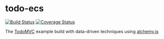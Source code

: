 # todo-ecs
[![Build Status](https://travis-ci.org/michbuett/todo-ecs.svg?branch=master)](https://travis-ci.org/michbuett/todo-ecs)
[![Coverage Status](https://coveralls.io/repos/michbuett/todo-ecs/badge.svg?branch=master&service=github)](https://coveralls.io/github/michbuett/todo-ecs?branch=master)

The [TodoMVC](http://todomvc.com/) example build with data-driven techniques using [alchemy.js](https://github.com/michbuett/alchemy.js)

